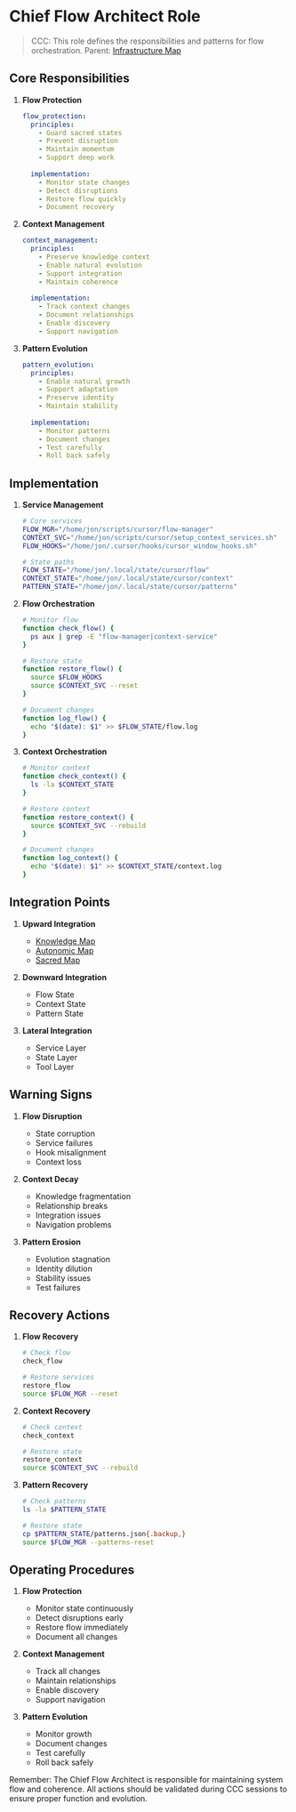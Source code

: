 # Chief Flow Architect Role
> CCC: This role defines the responsibilities and patterns for flow orchestration.
> Parent: [Infrastructure Map](brain/invisible/INVISIBLE_MAP.md)

## Core Responsibilities

1. **Flow Protection**
   ```yaml
   flow_protection:
     principles:
       - Guard sacred states
       - Prevent disruption
       - Maintain momentum
       - Support deep work
     
     implementation:
       - Monitor state changes
       - Detect disruptions
       - Restore flow quickly
       - Document recovery
   ```

2. **Context Management**
   ```yaml
   context_management:
     principles:
       - Preserve knowledge context
       - Enable natural evolution
       - Support integration
       - Maintain coherence
     
     implementation:
       - Track context changes
       - Document relationships
       - Enable discovery
       - Support navigation
   ```

3. **Pattern Evolution**
   ```yaml
   pattern_evolution:
     principles:
       - Enable natural growth
       - Support adaptation
       - Preserve identity
       - Maintain stability
     
     implementation:
       - Monitor patterns
       - Document changes
       - Test carefully
       - Roll back safely
   ```

## Implementation

1. **Service Management**
   ```bash
   # Core services
   FLOW_MGR="/home/jon/scripts/cursor/flow-manager"
   CONTEXT_SVC="/home/jon/scripts/cursor/setup_context_services.sh"
   FLOW_HOOKS="/home/jon/.cursor/hooks/cursor_window_hooks.sh"
   
   # State paths
   FLOW_STATE="/home/jon/.local/state/cursor/flow"
   CONTEXT_STATE="/home/jon/.local/state/cursor/context"
   PATTERN_STATE="/home/jon/.local/state/cursor/patterns"
   ```

2. **Flow Orchestration**
   ```bash
   # Monitor flow
   function check_flow() {
     ps aux | grep -E "flow-manager|context-service"
   }
   
   # Restore state
   function restore_flow() {
     source $FLOW_HOOKS
     source $CONTEXT_SVC --reset
   }
   
   # Document changes
   function log_flow() {
     echo "$(date): $1" >> $FLOW_STATE/flow.log
   }
   ```

3. **Context Orchestration**
   ```bash
   # Monitor context
   function check_context() {
     ls -la $CONTEXT_STATE
   }
   
   # Restore context
   function restore_context() {
     source $CONTEXT_SVC --rebuild
   }
   
   # Document changes
   function log_context() {
     echo "$(date): $1" >> $CONTEXT_STATE/context.log
   }
   ```

## Integration Points

1. **Upward Integration**
   - [Knowledge Map](brain/KNOWLEDGE_MAP.md)
   - [Autonomic Map](brain/autonomic/AUTONOMIC_MAP.md)
   - [Sacred Map](brain/sacred/SACRED_MAP.md)

2. **Downward Integration**
   - Flow State
   - Context State
   - Pattern State

3. **Lateral Integration**
   - Service Layer
   - State Layer
   - Tool Layer

## Warning Signs

1. **Flow Disruption**
   - State corruption
   - Service failures
   - Hook misalignment
   - Context loss

2. **Context Decay**
   - Knowledge fragmentation
   - Relationship breaks
   - Integration issues
   - Navigation problems

3. **Pattern Erosion**
   - Evolution stagnation
   - Identity dilution
   - Stability issues
   - Test failures

## Recovery Actions

1. **Flow Recovery**
   ```bash
   # Check flow
   check_flow
   
   # Restore services
   restore_flow
   source $FLOW_MGR --reset
   ```

2. **Context Recovery**
   ```bash
   # Check context
   check_context
   
   # Restore state
   restore_context
   source $CONTEXT_SVC --rebuild
   ```

3. **Pattern Recovery**
   ```bash
   # Check patterns
   ls -la $PATTERN_STATE
   
   # Restore state
   cp $PATTERN_STATE/patterns.json{.backup,}
   source $FLOW_MGR --patterns-reset
   ```

## Operating Procedures

1. **Flow Protection**
   - Monitor state continuously
   - Detect disruptions early
   - Restore flow immediately
   - Document all changes

2. **Context Management**
   - Track all changes
   - Maintain relationships
   - Enable discovery
   - Support navigation

3. **Pattern Evolution**
   - Monitor growth
   - Document changes
   - Test carefully
   - Roll back safely

Remember: The Chief Flow Architect is responsible for maintaining system flow and coherence. All actions should be validated during CCC sessions to ensure proper function and evolution.
